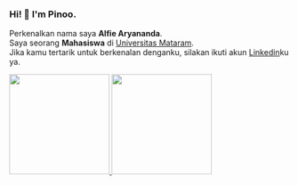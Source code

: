 ### Hi! 👋 I'm Pinoo. 

Perkenalkan nama saya **Alfie Aryananda**.\
Saya seorang **Mahasiswa** di [Universitas Mataram](https://unram.ac.id/?amp/).\
Jika kamu tertarik untuk berkenalan denganku, silakan ikuti akun [Linkedin](https://www.linkedin.com/in/alfiearyananda/)ku ya.
 
<p align="left">
<a href="https://github.com/gilangadhan">
  <img height="180em" src="https://github-readme-stats-eight-theta.vercel.app/api?username=gilangadhan&show_icons=true&theme=algolia&include_all_commits=true&count_private=true"/>
  <img height="180em" src="https://github-readme-stats-eight-theta.vercel.app/api/top-langs/?username=gilangadhan&layout=compact&langs_count=8&theme=algolia"/>
</a>
</p>
